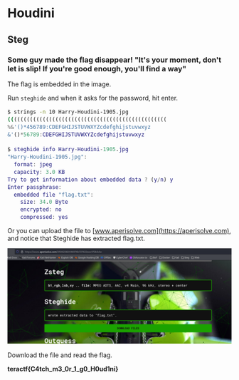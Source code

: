 # Houdini

## Steg

###  Some guy made the flag disappear! "It's your moment, don't let is slip!  If you're good enough, you'll find a way"


The flag is embedded in the image.

Run `steghide` and when it asks for the password, hit enter.

```sh
$ strings -n 10 Harry-Houdini-1905.jpg  
((((((((((((((((((((((((((((((((((((((((((((((((((
%&'()*456789:CDEFGHIJSTUVWXYZcdefghijstuvwxyz
&'()*56789:CDEFGHIJSTUVWXYZcdefghijstuvwxyz
                                                                                                                                                 
$ steghide info Harry-Houdini-1905.jpg                            
"Harry-Houdini-1905.jpg":
  format: jpeg
  capacity: 3.0 KB
Try to get information about embedded data ? (y/n) y
Enter passphrase: 
  embedded file "flag.txt":
    size: 34.0 Byte
    encrypted: no
    compressed: yes
```

Or you can upload the file to [www.aperisolve.com](https://aperisolve.com), and notice that Steghide has extracted flag.txt.

![aperisolve](./aperisolve.png)

Download the file and read the flag.



**teractf{C4tch_m3_0r_1_g0_H0ud1ni}**
